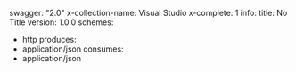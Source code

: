 swagger: "2.0"
x-collection-name: Visual Studio
x-complete: 1
info:
  title: No Title
  version: 1.0.0
schemes:
- http
produces:
- application/json
consumes:
- application/json